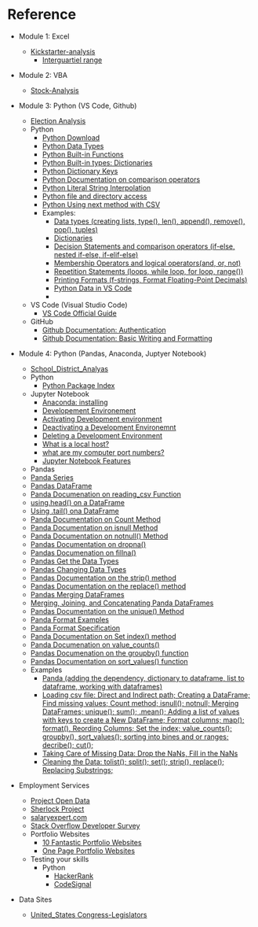 # Reference

- Module 1:  Excel
  - [Kickstarter-analysis](https://github.com/stephenanayashilliard/Kickstarter-analysis)
    - [Interguartiel range](https://www.thoughtco.com/what-is-the-interquartile-range-rule-3126244)

- Module 2:  VBA
  - [Stock-Analysis](https://github.com/stephenanayashilliard/Stock-Analysis)

- Module 3:  Python (VS Code, Github)
  - [Election Analysis](https://github.com/stephenanayashilliard/Election_Analysis)
  - Python
    - [Python Download](https://www.python.org/downloads/)
    - [Python Data Types](https://docs.python.org/3.6/library/stdtypes.html#numeric-types-int-float-complex)
    - [Python Built-in Functions](https://docs.python.org/3.6/library/functions.html)
    - [Python Built-in types: Dictionaries](https://docs.python.org/3.6/library/stdtypes.html#dictionary-view-objects)
    - [Python Dictionary Keys](https://docs.python.org/3.6/faq/design.html#why-must-dictionary-keys-be-immutable)
    - [Python Documentation on comparison operators](https://docs.python.org/3.6/library/stdtypes.html#comparisonsl)
    - [Python Literal String Interpolation](https://www.python.org/dev/peps/pep-0498/)
    - [Python file and directory access](https://docs.python.org/3.6/library/os.path.html)
    - [Python Using next method with CSV](https://docs.python.org/3.6/library/csv.html#reader-objects)
    - Examples:
      - [Data types (creating lists, type(), len(), append(), remove(), pop(), tuples)](https://github.com/stephenanayashilliard/Reference/blob/main/Three_Python/lists_len_append_remove_pop_tuples.ipynb)
      - [Dictionaries](https://github.com/stephenanayashilliard/Reference/blob/main/Three_Python/Dictionaries.ipynb)
      - [Decision Statements and comparison operators (if-else, nested if-else, if-elif-else)](https://github.com/stephenanayashilliard/Reference/blob/main/Three_Python/Decision%20Statements%20and%20Comparison%20Opperators.ipynb)
      - [Membership Operators and logical operators(and, or, not)](https://github.com/stephenanayashilliard/Reference/blob/main/Three_Python/Membership%20Operators%20and%20Logical%20Operators%20(and%2C%20or%2C%20not).ipynb)
      - [Repetition Statements (loops, while loop, for loop, range())](https://github.com/stephenanayashilliard/Reference/blob/main/Three_Python/Repetition%20Statements%20(loops%2C%20while%20loop%2C%20for%20loop%2C%20range()%2C).ipynb)
      - [Printing Formats (f-strings, Format Floating-Point Decimals)](https://github.com/stephenanayashilliard/Reference/blob/main/Three_Python/Printing%20Formats%20(f-strings%2C%20Format%20Floating-Point%20Decimals).ipynb) 
      - [Python Data in VS Code](https://github.com/stephenanayashilliard/Election_Analysis/blob/master/Pypoll.py)
      - 
  - VS Code (Visual Studio Code)
    - [VS Code Official Guide](https://code.visualstudio.com/docs/introvideos/basics)
  - GitHub
    - [Github Documentation: Authentication](https://docs.github.com/en/github/authenticating-to-github/connecting-to-github-with-ssh)
    - [Github Documentation: Basic Writing and Formatting](https://docs.github.com/en/github/writing-on-github/basic-writing-and-formatting-syntax)

- Module 4: Python (Pandas, Anaconda, Juptyer Notebook)
  - [School_District_Analyas](https://github.com/stephenanayashilliard/School_District_Analysis)
  - Python
    - [Python Package Index](https://pypi.org/)
  - Jupyter Notebook
    - [Anaconda: installing](https://docs.anaconda.com/anaconda/install/)
    - [Developement Environement](https://conda.io/projects/conda/en/latest/user-guide/tasks/manage-environments.html#creating-an-environment-with-commands)
    - [Activating Development environment](https://conda.io/projects/conda/en/latest/user-guide/tasks/manage-environments.html#activating-an-environment)
    - [Deactivating a Development Environemnt](https://conda.io/projects/conda/en/latest/user-guide/tasks/manage-environments.html#deactivating-an-environment)
    - [Deleting a Development Environment](https://conda.io/projects/conda/en/latest/user-guide/tasks/manage-environments.html#removing-an-environment)
    - [What is a local host?](https://whatismyipaddress.com/localhost)
    - [what are my computer port numbers?](https://www.expressvpn.com/what-is-my-ip/port-number)
    - [Jupyter Notebook Features](https://jupyter-notebook.readthedocs.io/en/stable/index.html)
   - Pandas
    - [Panda Series](https://pandas.pydata.org/pandas-docs/stable/reference/api/pandas.Series.sample.html)
    - [Pandas DataFrame](https://pandas.pydata.org/pandas-docs/version/0.23.4/generated/pandas.DataFrame.html)
    - [Panda Documenation on reading_csv Function](https://pandas.pydata.org/pandas-docs/stable/reference/api/pandas.read_csv.html)
    - [using.head() on a DataFrame](https://pandas.pydata.org/pandas-docs/stable/reference/api/pandas.DataFrame.head.html)
    - [Using .tail() ona DataFrame](https://pandas.pydata.org/pandas-docs/stable/reference/api/pandas.DataFrame.tail.html)
    - [Panda Documentation on Count Method](https://pandas.pydata.org/pandas-docs/stable/reference/api/pandas.DataFrame.count.html)
    - [Panda Documentation on isnull Method](https://pandas.pydata.org/pandas-docs/stable/reference/api/pandas.DataFrame.isnull.html)
    - [Panda Documentation on notnull() Method](https://pandas.pydata.org/pandas-docs/stable/reference/api/pandas.notnull.html)
    - [Pandas Documentation on dropna()](https://pandas.pydata.org/pandas-docs/stable/reference/api/pandas.DataFrame.dropna.html)
    - [Pandas Documenation on fillna()](https://pandas.pydata.org/pandas-docs/stable/reference/api/pandas.DataFrame.fillna.html)
    - [Pandas Get the Data Types](https://pandas.pydata.org/pandas-docs/stable/reference/api/pandas.DataFrame.dtypes.html)
    - [Pandas Changing Data Types](https://pandas.pydata.org/pandas-docs/stable/reference/api/pandas.DataFrame.astype.html)
    - [Pandas Documentation on the strip() method](https://docs.python.org/3/library/stdtypes.html#string-methods)
    - [Pandas Documentation on the replace() method](https://docs.python.org/3/library/stdtypes.html#string-methods)
    - [Pandas Merging DataFrames](https://pandas.pydata.org/pandas-docs/stable/reference/api/pandas.DataFrame.merge.html)
    - [Merging, Joining, and Concatenating Panda DataFrames](https://pandas.pydata.org/pandas-docs/stable/user_guide/merging.html)
    - [Pandas Documentation on the unique() Method](https://pandas.pydata.org/pandas-docs/stable/reference/api/pandas.Series.unique.html)
    - [Panda Format Examples](https://docs.python.org/3.4/library/string.html#format-examples)
    - [Panda Format Specification](https://docs.python.org/3.4/library/string.html#format-specification-mini-language)
    - [Panda Documentation on Set index() method](https://pandas.pydata.org/pandas-docs/stable/reference/api/pandas.DataFrame.set_index.html)
    - [Panda Documenation on value_counts()](https://pandas.pydata.org/pandas-docs/stable/reference/api/pandas.Series.value_counts.html)
    - [Pandas Documenation on the groupby() function](https://pandas.pydata.org/pandas-docs/stable/reference/api/pandas.DataFrame.groupby.html)
    - [Pandas Documentation on sort_values() function](https://pandas.pydata.org/pandas-docs/stable/reference/api/pandas.DataFrame.sort_values.html)
    - Examples
      - [Panda (adding the dependency, dictionary to dataframe, list to dataframe, working with dataframes)](https://github.com/stephenanayashilliard/Reference/blob/main/Four_Python_Pandas_Jupyter/Panda%20Practice(adding%20Dependency%2C%20dictionary%20to%20DataFrame%2C%20list%20to%20DataFrame%2C%20working%20with%20DataFrames).ipynb)
      - [Loading csv file: Direct and Indirect path; Creating a DataFrame; Find missing values; Count method; isnull(); notnull; Merging DataFrames; unique(); sum(); .mean(); Adding a list of values with keys to create a New DataFrame; Format columns; map(); format(), Reording Columns; Set the index; value_counts(); groupby(), sort_values(); sorting into bines and or ranges; decribe(); cut();](http://localhost:8889/notebooks/Desktop/Class%20Projects/School_District_Analysis/PyCitySchools.ipynb)
      - [Taking Care of Missing Data: Drop the NaNs, Fill in the NaNs](http://localhost:8889/notebooks/Desktop/Class%20Projects/School_District_Analysis/cleaning_data.ipynb)
      - [Cleaning the Data: tolist(); split(); set(); strip(), replace(); Replacing Substrings;  ](http://localhost:8889/notebooks/Desktop/Class%20Projects/School_District_Analysis/cleaning_student_names.ipynb)
  
- Employment Services
  - [Project Open Data](https://github.com/project-open-data/)
  - [Sherlock Project](https://github.com/sherlock-project/sherlock)
  - [salaryexpert.com](https://www.salaryexpert.com/)
  - [Stack Overflow Developer Survey](https://insights.stackoverflow.com/survey/2019)
  - Portfolio Websites
    - [10 Fantastic Portfolio Websites](https://bestfolios.medium.com/10-fantastic-portfolio-websites-from-silicon-valley-design-leads-2d84b384dba6)
    - [One Page Portfolio Websites](https://bestfolios.medium.com/10-fantastic-portfolio-websites-from-silicon-valley-design-leads-2d84b384dba6)
  - Testing your skills
    - Python
      - [HackerRank](https://www.hackerrank.com/)
      - [CodeSignal](https://codesignal.com/)

- Data Sites
  - [United_States Congress-Legislators](https://github.com/unitedstates/congress-legislators)

